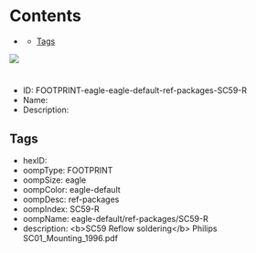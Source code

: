 



Contents
========

* [](#)
	* [Tags](#tags)
  
![][im]
# 

- ID: FOOTPRINT-eagle-eagle-default-ref-packages-SC59-R
- Name: 
- Description: 

## Tags

- hexID: 
- oompType: FOOTPRINT
- oompSize: eagle
- oompColor: eagle-default
- oompDesc: ref-packages
- oompIndex: SC59-R
- oompName: eagle-default/ref-packages/SC59-R
- description: &lt;b&gt;SC59 Reflow soldering&lt;/b&gt; Philips SC01_Mounting_1996.pdf



[im]: image.png
